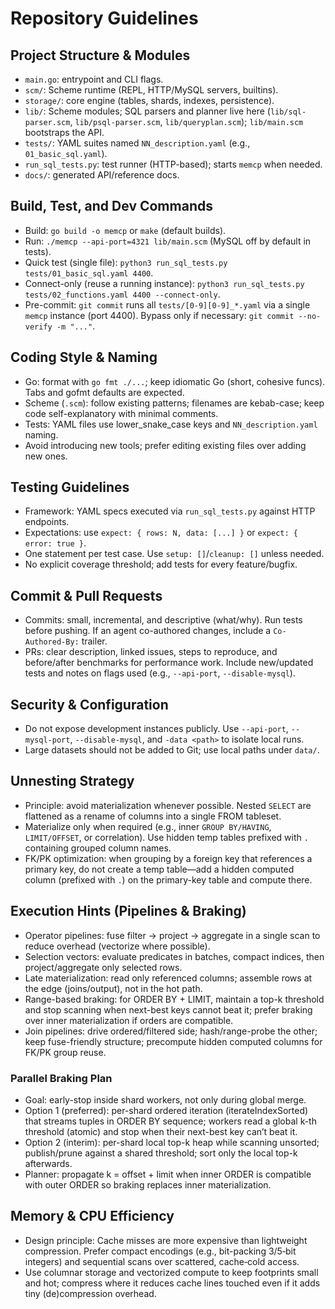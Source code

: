 # Repository Guidelines

## Project Structure & Modules
- `main.go`: entrypoint and CLI flags.
- `scm/`: Scheme runtime (REPL, HTTP/MySQL servers, builtins).
- `storage/`: core engine (tables, shards, indexes, persistence).
- `lib/`: Scheme modules; SQL parsers and planner live here (`lib/sql-parser.scm`, `lib/psql-parser.scm`, `lib/queryplan.scm`); `lib/main.scm` bootstraps the API.
- `tests/`: YAML suites named `NN_description.yaml` (e.g., `01_basic_sql.yaml`).
- `run_sql_tests.py`: test runner (HTTP-based); starts `memcp` when needed.
- `docs/`: generated API/reference docs.

## Build, Test, and Dev Commands
- Build: `go build -o memcp` or `make` (default builds).
- Run: `./memcp --api-port=4321 lib/main.scm` (MySQL off by default in tests).
- Quick test (single file): `python3 run_sql_tests.py tests/01_basic_sql.yaml 4400`.
- Connect-only (reuse a running instance): `python3 run_sql_tests.py tests/02_functions.yaml 4400 --connect-only`.
- Pre-commit: `git commit` runs all `tests/[0-9][0-9]_*.yaml` via a single `memcp` instance (port 4400). Bypass only if necessary: `git commit --no-verify -m "..."`.

## Coding Style & Naming
- Go: format with `go fmt ./...`; keep idiomatic Go (short, cohesive funcs). Tabs and gofmt defaults are expected.
- Scheme (`.scm`): follow existing patterns; filenames are kebab-case; keep code self-explanatory with minimal comments.
- Tests: YAML files use lower_snake_case keys and `NN_description.yaml` naming.
- Avoid introducing new tools; prefer editing existing files over adding new ones.

## Testing Guidelines
- Framework: YAML specs executed via `run_sql_tests.py` against HTTP endpoints.
- Expectations: use `expect: { rows: N, data: [...] }` or `expect: { error: true }`.
- One statement per test case. Use `setup: []`/`cleanup: []` unless needed.
- No explicit coverage threshold; add tests for every feature/bugfix.

## Commit & Pull Requests
- Commits: small, incremental, and descriptive (what/why). Run tests before pushing. If an agent co-authored changes, include a `Co-Authored-By:` trailer.
- PRs: clear description, linked issues, steps to reproduce, and before/after benchmarks for performance work. Include new/updated tests and notes on flags used (e.g., `--api-port`, `--disable-mysql`).

## Security & Configuration
- Do not expose development instances publicly. Use `--api-port`, `--mysql-port`, `--disable-mysql`, and `-data <path>` to isolate local runs.
- Large datasets should not be added to Git; use local paths under `data/`.

## Unnesting Strategy
- Principle: avoid materialization whenever possible. Nested `SELECT` are flattened as a rename of columns into a single FROM tableset.
- Materialize only when required (e.g., inner `GROUP BY/HAVING`, `LIMIT/OFFSET`, or correlation). Use hidden temp tables prefixed with `.` containing grouped column names.
- FK/PK optimization: when grouping by a foreign key that references a primary key, do not create a temp table—add a hidden computed column (prefixed with `.`) on the primary-key table and compute there.

## Execution Hints (Pipelines & Braking)
- Operator pipelines: fuse filter → project → aggregate in a single scan to reduce overhead (vectorize where possible).
- Selection vectors: evaluate predicates in batches, compact indices, then project/aggregate only selected rows.
- Late materialization: read only referenced columns; assemble rows at the edge (joins/output), not in the hot path.
- Range-based braking: for ORDER BY + LIMIT, maintain a top-k threshold and stop scanning when next-best keys cannot beat it; prefer braking over inner materialization if orders are compatible.
- Join pipelines: drive ordered/filtered side; hash/range-probe the other; keep fuse-friendly structure; precompute hidden computed columns for FK/PK group reuse.

### Parallel Braking Plan
- Goal: early-stop inside shard workers, not only during global merge.
- Option 1 (preferred): per-shard ordered iteration (iterateIndexSorted) that streams tuples in ORDER BY sequence; workers read a global k-th threshold (atomic) and stop when their next-best key can’t beat it.
- Option 2 (interim): per-shard local top-k heap while scanning unsorted; publish/prune against a shared threshold; sort only the local top-k afterwards.
- Planner: propagate k = offset + limit when inner ORDER is compatible with outer ORDER so braking replaces inner materialization.

## Memory & CPU Efficiency
- Design principle: Cache misses are more expensive than lightweight compression. Prefer compact encodings (e.g., bit-packing 3/5‑bit integers) and sequential scans over scattered, cache‑cold access.
- Use columnar storage and vectorized compute to keep footprints small and hot; compress where it reduces cache lines touched even if it adds tiny (de)compression overhead.

